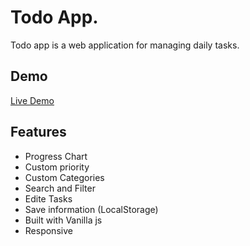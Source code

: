 
# Todo App.

Todo app is a web application for managing daily tasks.


## Demo

 [Live Demo](http://a-hosseini.ir/projects/todo/)

## Features


- Progress Chart
- Custom priority
- Custom Categories
- Search and Filter
- Edite Tasks
- Save information (LocalStorage)
- Built with Vanilla js
- Responsive

